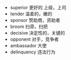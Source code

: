 * superior 更好的  上级，上司
* tender   温柔的，嫩的
* sponsor  赞助商，资助者
* broom    扫帚，扫把
* decisive 决定性的，关键的
* opponent 对手，竞争者
* ambassador 大使
* delinquency 违法行为
